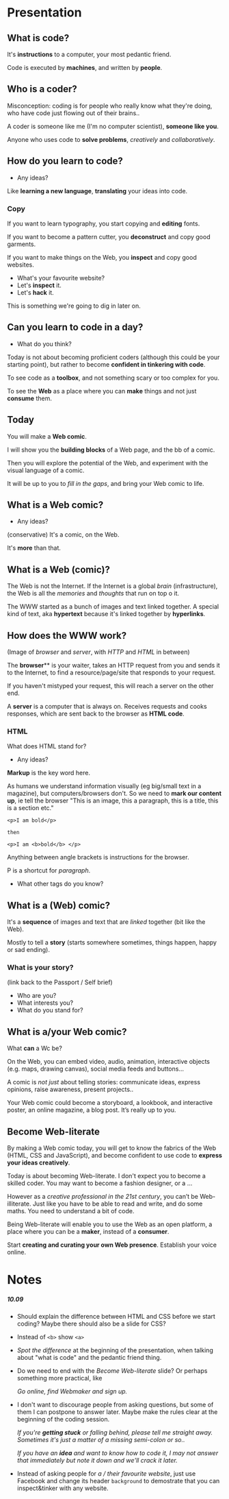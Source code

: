 # Presentation

## What is code?

It's **instructions** to a computer, your most pedantic friend.

Code is executed by **machines**, and written by **people**.

## Who is a coder?	

Misconception: coding is for people who really know what they're doing, who have code just flowing out of their brains..

A coder is someone like me (I'm no computer scientist), **someone like you**.

Anyone who uses code to **solve problems**, *creatively* and *collaboratively*.

## How do you learn to code?

* Any ideas?

Like **learning a new language**, **translating** your ideas into code.

### Copy

If you want to learn typography, you start copying and **editing** fonts. 

If you want to become a pattern cutter, you **deconstruct** and copy good garments.

If you want to make things on the Web, you **inspect** and copy good websites.

* What's your favourite website? 
* Let's **inspect** it. 
* Let's **hack** it.

This is something we're going to dig in later on.


## Can you learn to code in a day?

* What do you think?

Today is not about becoming proficient coders (although this could be your starting point), but rather to become **confident in tinkering with code**. 

To see code as a **toolbox**, and not something scary or too complex for you.

To see the **Web** as a place where you can **make** things and not just **consume** them. 

## Today

You will make a **Web comic**. 

I will show you the **building blocks** of a Web page, and the bb of a comic.

Then you will explore the potential of the Web, and experiment with the visual language of a comic.

It will be up to you to *fill in the gaps*, and bring your Web comic to life.

## What is a Web comic?

* Any ideas?

(conservative) It's a comic, on the Web.

It's **more** than that. 

## What is a Web (comic)?

The Web is not the Internet. If the Internet is a global *brain* (infrastructure), the Web is all the *memories* and *thoughts* that run on top o it.

The WWW started as a bunch of images and text linked together. 
A special kind of text, aka **hypertext** because it's linked together by **hyperlinks**.

## How does the WWW work?

(Image of *browser* and *server*, with *HTTP* and *HTML* in between)

The **browser**** is your waiter, takes an HTTP request from you and sends it to the Internet, to find a resource/page/site that responds to your request.

If you haven't mistyped your request, this will reach a server on the other end.

A **server** is a computer that is always on. Receives requests and cooks responses, which are sent back to the browser as **HTML code**. 


### HTML

What does HTML stand for? 

* Any ideas?

**Markup** is the key word here.

As humans we understand information visually (eg big/small text in a magazine), but computers/browsers don't. So we need to **mark our content up**, ie tell the browser "This is an image, this a paragraph, this is a title, this is a section etc."

    <p>I am bold</p>
    
    then
    
    <p>I am <b>bold</b> </p>
    
Anything between angle brackets is instructions for the browser.

P is a shortcut for *paragraph*.    
    
* What other tags do you know?

## What is a (Web) comic?

It's a **sequence** of images and text that are *linked* together (bit like the Web). 

Mostly to tell a **story** (starts somewhere sometimes, things happen, happy or sad ending).
 
### What is your story? 

(link back to the Passport / Self brief)

* Who are you? 
* What interests you? 
* What do you stand for?

## What is a/your Web comic?

What **can** a Wc be?

On the Web, you can embed video, audio, animation, interactive objects (e.g. maps, drawing canvas), social media feeds and buttons... 

A comic is *not just* about telling stories: communicate ideas, express opinions, raise awareness, present projects..

Your Web comic could become a storyboard, a lookbook, and interactive poster, an online magazine, a blog post. It’s really up to you.

## Become Web-literate

By making a Web comic today, you will get to know the fabrics of the Web (HTML, CSS and JavaScript), and become confident to use code to **express your ideas creatively**.

Today is about becoming Web-literate. I don't expect you to become a skilled coder. You may want to become a fashion designer, or a ...

However as a *creative professional in the 21st century*, you can’t be Web-illiterate. Just like you have to be able to read and write, and do some maths. You need to understand a bit of code. 

Being Web-literate will enable you to use the Web as an open platform, a place where you can be a **maker**, instead of a **consumer**. 

Start **creating and curating your own Web presence**. Establish your voice online. 



# Notes

##### 10.09

* Should explain the difference between HTML and CSS before we start coding? Maybe there should also be a slide for CSS?

* Instead of `<b>` show `<a>`

* *Spot the difference* at the beginning of the presentation, when talking about "what is code" and the pedantic friend thing.
	
* Do we need to end with the *Become Web-literate* slide? Or perhaps something more practical, like 

	*Go online, find Webmaker and sign up.*

* I don't want to discourage people from asking questions, but some of them I can postpone to answer later. Maybe make the rules clear at the beginning of the coding session.

	*If you're **getting stuck** or falling behind, please tell me straight away. Sometimes it's just a matter of a missing semi-colon or so..* 
	
	*If you have an **idea** and want to know how to code it, I may not answer that immediately but note it down and we'll crack it later.* 
	
* Instead of asking people for *a / their favourite website*, just use Facebook and change its header `background` to demostrate that you can inspect&tinker with any website.	
 

